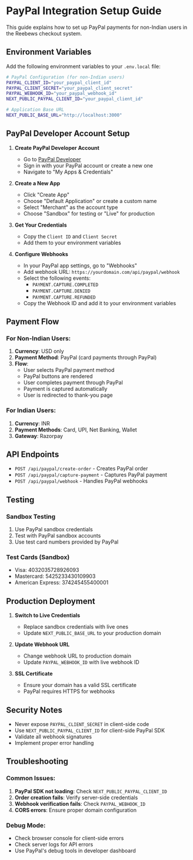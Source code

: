 # PayPal Integration Setup Guide

This guide explains how to set up PayPal payments for non-Indian users in the Reebews checkout system.

## Environment Variables

Add the following environment variables to your `.env.local` file:

```bash
# PayPal Configuration (for non-Indian users)
PAYPAL_CLIENT_ID="your_paypal_client_id"
PAYPAL_CLIENT_SECRET="your_paypal_client_secret"
PAYPAL_WEBHOOK_ID="your_paypal_webhook_id"
NEXT_PUBLIC_PAYPAL_CLIENT_ID="your_paypal_client_id"

# Application Base URL
NEXT_PUBLIC_BASE_URL="http://localhost:3000"
```

## PayPal Developer Account Setup

1. **Create PayPal Developer Account**

   - Go to [PayPal Developer](https://developer.paypal.com/)
   - Sign in with your PayPal account or create a new one
   - Navigate to "My Apps & Credentials"

2. **Create a New App**

   - Click "Create App"
   - Choose "Default Application" or create a custom name
   - Select "Merchant" as the account type
   - Choose "Sandbox" for testing or "Live" for production

3. **Get Your Credentials**

   - Copy the `Client ID` and `Client Secret`
   - Add them to your environment variables

4. **Configure Webhooks**
   - In your PayPal app settings, go to "Webhooks"
   - Add webhook URL: `https://yourdomain.com/api/paypal/webhook`
   - Select the following events:
     - `PAYMENT.CAPTURE.COMPLETED`
     - `PAYMENT.CAPTURE.DENIED`
     - `PAYMENT.CAPTURE.REFUNDED`
   - Copy the Webhook ID and add it to your environment variables

## Payment Flow

### For Non-Indian Users:

1. **Currency**: USD only
2. **Payment Method**: PayPal (card payments through PayPal)
3. **Flow**:
   - User selects PayPal payment method
   - PayPal buttons are rendered
   - User completes payment through PayPal
   - Payment is captured automatically
   - User is redirected to thank-you page

### For Indian Users:

1. **Currency**: INR
2. **Payment Methods**: Card, UPI, Net Banking, Wallet
3. **Gateway**: Razorpay

## API Endpoints

- `POST /api/paypal/create-order` - Creates PayPal order
- `POST /api/paypal/capture-payment` - Captures PayPal payment
- `POST /api/paypal/webhook` - Handles PayPal webhooks

## Testing

### Sandbox Testing

1. Use PayPal sandbox credentials
2. Test with PayPal sandbox accounts
3. Use test card numbers provided by PayPal

### Test Cards (Sandbox)

- Visa: 4032035728926093
- Mastercard: 5425233430109903
- American Express: 374245455400001

## Production Deployment

1. **Switch to Live Credentials**

   - Replace sandbox credentials with live ones
   - Update `NEXT_PUBLIC_BASE_URL` to your production domain

2. **Update Webhook URL**

   - Change webhook URL to production domain
   - Update `PAYPAL_WEBHOOK_ID` with live webhook ID

3. **SSL Certificate**
   - Ensure your domain has a valid SSL certificate
   - PayPal requires HTTPS for webhooks

## Security Notes

- Never expose `PAYPAL_CLIENT_SECRET` in client-side code
- Use `NEXT_PUBLIC_PAYPAL_CLIENT_ID` for client-side PayPal SDK
- Validate all webhook signatures
- Implement proper error handling

## Troubleshooting

### Common Issues:

1. **PayPal SDK not loading**: Check `NEXT_PUBLIC_PAYPAL_CLIENT_ID`
2. **Order creation fails**: Verify server-side credentials
3. **Webhook verification fails**: Check `PAYPAL_WEBHOOK_ID`
4. **CORS errors**: Ensure proper domain configuration

### Debug Mode:

- Check browser console for client-side errors
- Check server logs for API errors
- Use PayPal's debug tools in developer dashboard
